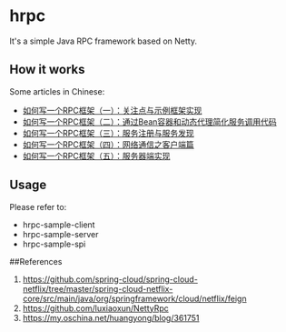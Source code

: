 # hrpc
It's a simple Java RPC framework based on Netty.

## How it works
Some articles in Chinese: 
- [如何写一个RPC框架（一）：关注点与示例框架实现](http://blog.csdn.net/u012422829/article/details/78375839)
- [如何写一个RPC框架（二）：通过Bean容器和动态代理简化服务调用代码](http://blog.csdn.net/u012422829/article/details/78378119)
- [如何写一个RPC框架（三）：服务注册与服务发现](http://blog.csdn.net/u012422829/article/details/78420091)
- [如何写一个RPC框架（四）：网络通信之客户端篇](http://blog.csdn.net/u012422829/article/details/78511778)
- [如何写一个RPC框架（五）：服务器端实现](http://blog.csdn.net/u012422829/article/details/78526165)

## Usage
Please refer to:
- hrpc-sample-client
- hrpc-sample-server
- hrpc-sample-spi

##References
1. https://github.com/spring-cloud/spring-cloud-netflix/tree/master/spring-cloud-netflix-core/src/main/java/org/springframework/cloud/netflix/feign
2. https://github.com/luxiaoxun/NettyRpc
3. https://my.oschina.net/huangyong/blog/361751